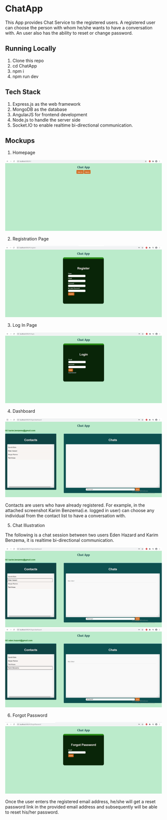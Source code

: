 # ChatApp
This App provides Chat Service to the registered users. A registered user can choose the person with whom he/she wants to have a conversation with. An user also has the ability to reset or change password.
## Running Locally
1. Clone this repo
2. cd ChatApp
3. npm i
4. npm run dev
## Tech Stack
1. Express.js as the web framework
2. MongoDB as the database
3. AngularJS for frontend development
4. Node.js to handle the server side
5. Socket.IO to enable realtime bi-directional communication.
## Mockups
1. Homepage

![](Images/Homepage.PNG)

2. Registration Page

![](Images/Register.PNG)

3. Log In Page

![](Images/Login.PNG)

4. Dashboard

![](Images/Dashboard.PNG)

Contacts are users who have already registered. For example, in the attached screenshot Karim Benzema(i.e. logged in user) can choose any individual from the contact list to have a conversation with.

5. Chat Illustration

The following is a chat session between two users Eden Hazard and Karim Benzema, it is realtime bi-directional communication.

![](Images/ChatSessionOne.PNG)
![](Images/ChatSessionTwo.PNG)

6. Forgot Password

![](Images/ForgotPassword.PNG)

Once the user enters the registered email address, he/she will get a reset password link in the provided email address and subsequently will be able to reset his/her password.
